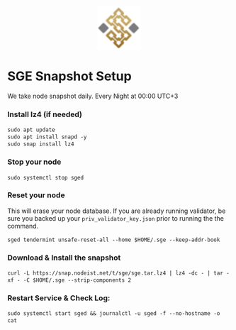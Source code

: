 <p align="center">
  <img height="100" height="auto" src="https://raw.githubusercontent.com/Nodeist/Kurulumlar/main/logos/sge.png">
</p>



# SGE Snapshot Setup
We take node snapshot daily.
Every Night at 00:00 UTC+3

### Install lz4 (if needed)
```
sudo apt update
sudo apt install snapd -y
sudo snap install lz4
```

### Stop your node
```
sudo systemctl stop sged
```

### Reset your node
This will erase your node database. If you are already running validator, be sure you backed up your `priv_validator_key.json` prior to running the the command.

```
sged tendermint unsafe-reset-all --home $HOME/.sge --keep-addr-book
```

### Download & Install the snapshot
```
curl -L https://snap.nodeist.net/t/sge/sge.tar.lz4 | lz4 -dc - | tar -xf - -C $HOME/.sge --strip-components 2
```

### Restart Service & Check Log:
```
sudo systemctl start sged && journalctl -u sged -f --no-hostname -o cat
```
